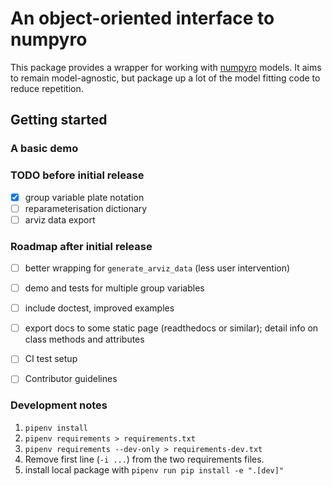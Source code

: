 # An object-oriented interface to numpyro

This package provides a wrapper for working with [numpyro](https://num.pyro.ai/) models.
It aims to remain model-agnostic, but package up a lot of the model fitting code to reduce repetition.

## Getting started


### A basic demo

### TODO before initial release

- [x] group variable plate notation
- [ ] reparameterisation dictionary
- [ ] arviz data export

### Roadmap after initial release

- [ ] better wrapping for `generate_arviz_data` (less user intervention)
- [ ] demo and tests for multiple group variables
- [ ] include doctest, improved examples
- [ ] export docs to some static page (readthedocs or similar); detail info on class methods and attributes
- [ ] CI test setup
- [ ] Contributor guidelines


### Development notes

1. `pipenv install`
2. `pipenv requirements > requirements.txt`
3. `pipenv requirements --dev-only > requirements-dev.txt`
4. Remove first line (`-i ...`) from the two requirements files.
5. install local package with `pipenv run pip install -e ".[dev]"`




